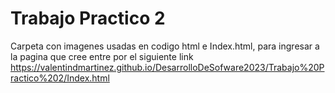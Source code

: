 # Trabajo Practico 2

Carpeta con imagenes usadas en codigo html e Index.html, para ingresar a la pagina que cree entre por el siguiente link
https://valentindmartinez.github.io/DesarrolloDeSofware2023/Trabajo%20Practico%202/Index.html
